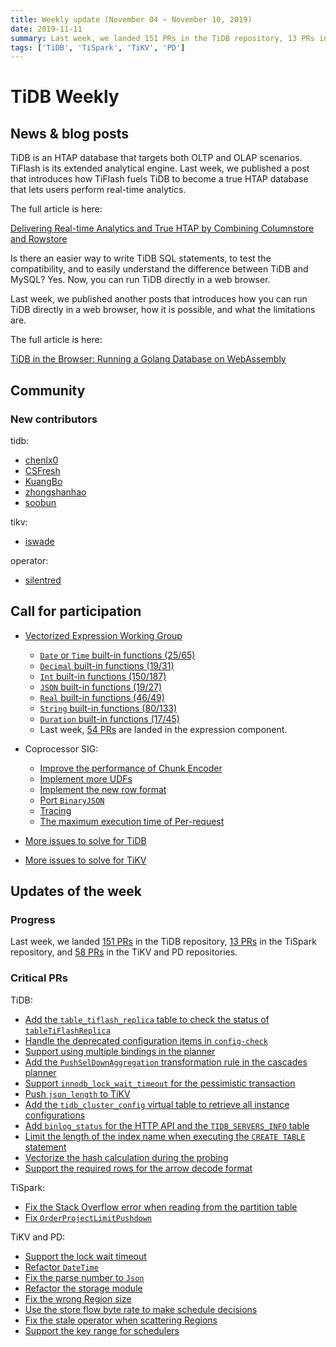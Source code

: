 ```yaml
---
title: Weekly update (November 04 ~ November 10, 2019)
date: 2019-11-11
summary: Last week, we landed 151 PRs in the TiDB repository, 13 PRs in the TiSpark repository, 58 PRs in the TiKV and PD repositories.
tags: ['TiDB', 'TiSpark', 'TiKV', 'PD']
---
```


# TiDB Weekly

## News & blog posts

TiDB is an HTAP database that targets both OLTP and OLAP scenarios. TiFlash is its extended analytical engine. Last week, we published a post that introduces how TiFlash fuels TiDB to become a true HTAP database that lets users perform real-time analytics.

The full article is here:

[Delivering Real-time Analytics and True HTAP by Combining Columnstore and Rowstore](https://pingcap.com/blog/delivering-real-time-analytics-and-true-htap-by-combining-columnstore-and-rowstore/)

Is there an easier way to write TiDB SQL statements, to test the compatibility, and to easily understand the difference between TiDB and MySQL? Yes. Now, you can run TiDB directly in a web browser.

Last week, we published another posts that introduces how you can run TiDB directly in a web browser, how it is possible, and what the limitations are.

The full article is here:

[TiDB in the Browser: Running a Golang Database on WebAssembly](https://pingcap.com/blog/tidb-in-the-browser-running-a-golang-database-on-webassembly/)

## Community

### New contributors

tidb:

* [chenlx0](https://github.com/chenlx0)
* [CSFresh](https://github.com/CSFresh)
* [KuangBo](https://github.com/KuangBo)
* [zhongshanhao](https://github.com/zhongshanhao)
* [soobun](https://github.com/soobun)

tikv:

* [iswade](https://github.com/iswade)

operator:

* [silentred](https://github.com/silentred)

## Call for participation

* [Vectorized Expression Working Group](https://github.com/pingcap/community/blob/master/working-groups/wg-vec-expr.md)
    * [`Date` or `Time` built-in functions (25/65)](https://github.com/pingcap/tidb/issues/12101)
    * [`Decimal` built-in functions (19/31)](https://github.com/pingcap/tidb/issues/12102)
    * [`Int` built-in functions (150/187)](https://github.com/pingcap/tidb/issues/12103)
    * [`JSON` built-in functions (19/27)](https://github.com/pingcap/tidb/issues/12104)
    * [`Real` built-in functions (46/49)](https://github.com/pingcap/tidb/issues/12105)
    * [`String` built-in functions (80/133)](https://github.com/pingcap/tidb/issues/12106)
    * [`Duration` built-in functions (17/45)](https://github.com/pingcap/tidb/issues/12176)
    * Last week, [54 PRs](https://github.com/pingcap/tidb/pulls?utf8=%E2%9C%93&q=is%3Apr+is%3Amerged+sort%3Aupdated-desc+merged%3A2019-11-04..2019-11-10+label%3Acomponent%2Fexpression+) are landed in the expression component.

* Coprocessor SIG:
    * [Improve the performance of Chunk Encoder](https://github.com/tikv/tikv/issues/5729)
    * [Implement more UDFs](https://github.com/tikv/tikv/issues/5727)
    * [Implement the new row format](https://github.com/tikv/tikv/issues/5726)
    * [Port `BinaryJSON`](https://github.com/tikv/tikv/issues/5715)
    * [Tracing](https://github.com/tikv/tikv/issues/5714)
    * [The maximum execution time of Per-request](https://github.com/tikv/tikv/issues/5712)

* [More issues to solve for TiDB](https://github.com/pingcap/tidb/issues?q=is%3Aissue+is%3Aopen+label%3A%22help+wanted%22)
* [More issues to solve for TiKV](https://github.com/tikv/tikv/labels/S%3A%20HelpWanted)

## Updates of the week

### Progress

Last week, we landed [151 PRs](https://github.com/pingcap/tidb/pulls?utf8=%E2%9C%93&q=is%3Apr+is%3Amerged+merged%3A2019-11-04..2019-11-10) in the TiDB repository, [13 PRs](https://github.com/pingcap/tispark/pulls?utf8=%E2%9C%93&q=is%3Apr+is%3Amerged+merged%3A2019-11-04..2019-11-10+) in the TiSpark repository, and [58 PRs](https://github.com/search?q=repo%3Atikv%2Ftikv+repo%3Apingcap%2Fpd+is%3Apr+is%3Amerged+merged%3A2019-11-04..2019-11-10&type=Issues) in the TiKV and PD repositories.

### Critical PRs

TiDB:

* [Add the `table_tiflash_replica` table to check the status of `tableTiFlashReplica`](https://github.com/pingcap/tidb/pull/13205)
* [Handle the deprecated configuration items in `config-check`](https://github.com/pingcap/tidb/pull/13142)
* [Support using multiple bindings in the planner](https://github.com/pingcap/tidb/pull/13047)
* [Add the `PushSelDownAggregation` transformation rule in the cascades planner](https://github.com/pingcap/tidb/pull/13106)
* [Support `innodb_lock_wait_timeout` for the pessimistic transaction](https://github.com/pingcap/tidb/pull/13103)
* [Push `json_length` to TiKV](https://github.com/pingcap/tidb/pull/13078)
* [Add the `tidb_cluster_config` virtual table to retrieve all instance configurations](https://github.com/pingcap/tidb/pull/13063)
* [Add `binlog_status` for the HTTP API and the `TIDB_SERVERS_INFO` table](https://github.com/pingcap/tidb/pull/13025)
* [Limit the length of the index name when executing the `CREATE TABLE` statement](https://github.com/pingcap/tidb/pull/13016)
* [Vectorize the hash calculation during the probing](https://github.com/pingcap/tidb/pull/12669)
* [Support the required rows for the arrow decode format](https://github.com/pingcap/tidb/pull/12613)

TiSpark:

* [Fix the Stack Overflow error when reading from the partition table](https://github.com/pingcap/tispark/pull/1179)
* [Fix `OrderProjectLimitPushdown`](https://github.com/pingcap/tispark/pull/1185)

TiKV and PD:

* [Support the lock wait timeout](https://github.com/tikv/tikv/pull/5680)
* [Refactor `DateTime`](https://github.com/tikv/tikv/pull/5473)
* [Fix the parse number to `Json`](https://github.com/tikv/tikv/pull/5842)
* [Refactor the storage module](https://github.com/tikv/tikv/pull/5822)
* [Fix the wrong Region size](https://github.com/pingcap/pd/pull/1886)
* [Use the store flow byte rate to make schedule decisions](https://github.com/pingcap/pd/pull/1870)
* [Fix the stale operator when scattering Regions](https://github.com/pingcap/pd/pull/1891)
* [Support the key range for schedulers](https://github.com/pingcap/pd/pull/1791)
